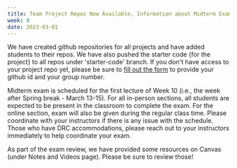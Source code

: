 ```yaml
---
title: Team Project Repos Now Available, Information about Midterm Exam
week: 8
date: 2023-03-01
---
```


We have created github repositories for all projects and have added students to their repos. We have also pushed the starter code {for the project} to all repos under 'starter-code' branch. If you don't have access to your project repo yet, please be sure to [fill out the form](https://piazza.com/class/lajrlnpg2pxyd/post/534) to provide your github id and your group number. 

Midterm exam is scheduled for the first lecture of Week 10 (i.e., the week after Spring break - March 13-15). For all in-person sections, all students are expected to be present in the classroom to complete the exam. For the online section, exam will also be given during the regular class time. Please coordinate with your instructors if there is any issue with the schedule. Those who have DRC accommodations, please reach out to your instructors immediately to help coordinate your exam.  

As part of the exam review, we have provided some resources on Canvas (under Notes and Videos page). Please be sure to review those!
